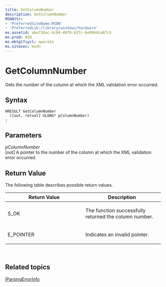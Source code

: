 ```yaml
---
title: GetColumnNumber
description: GetColumnNumber
MSHAttr:
- 'PreferredSiteName:MSDN'
- 'PreferredLib:/library/windows/hardware'
ms.assetid: abe730ac-4c04-48f0-b37c-6e096dca07c5
ms.prod: W10
ms.mktglfcycl: operate
ms.sitesec: msdn
---
```


# GetColumnNumber


Gets the number of the column at which the XML validation error occurred.

## Syntax


``` syntax
HRESULT GetColumnNumber
  ([out, retval] ULONG* pColumnNumber)
;
```

## Parameters


<a href="" id="pcolumnnumber"></a>*pColumnNumber*  
\[out\] A pointer to the number of the column at which the XML validation error occurred.

## Return Value


The following table describes possible return values.

<table>
<colgroup>
<col width="50%" />
<col width="50%" />
</colgroup>
<thead>
<tr class="header">
<th>Return Value</th>
<th>Description</th>
</tr>
</thead>
<tbody>
<tr class="odd">
<td><p>S_OK</p></td>
<td><p>The function successfully returned the column number.</p></td>
</tr>
<tr class="even">
<td><p>E_POINTER</p></td>
<td><p>Indicates an invalid pointer.</p></td>
</tr>
</tbody>
</table>

 

## Related topics


[IParsingErrorInfo](iparsingerrorinfo.md)

 

 







